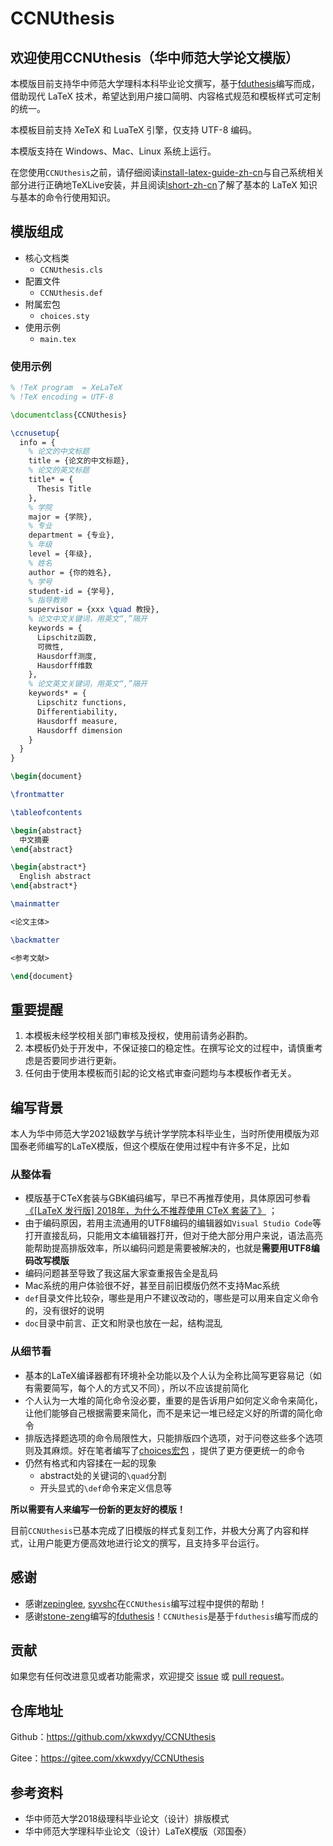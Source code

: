 # CCNUthesis

## 欢迎使用CCNUthesis（华中师范大学论文模版）
本模版目前支持华中师范大学理科本科毕业论文撰写，基于[fduthesis](https://github.com/stone-zeng/fduthesis)编写而成，借助现代 LaTeX 技术，希望达到用户接口简明、内容格式规范和模板样式可定制的统一。

本模板目前支持 XeTeX 和 LuaTeX 引擎，仅支持 UTF-8 编码。

本模版支持在 Windows、Mac、Linux 系统上运行。

在您使用`CCNUthesis`之前，请仔细阅读[install-latex-guide-zh-cn](https://gitee.com/OsbertWang/install-latex-guide-zh-cn/releases)与自己系统相关部分进行正确地TeXLive安装，并且阅读[lshort-zh-cn](https://ctan.org/pkg/lshort-zh-cn)了解了基本的 LaTeX 知识与基本的命令行使用知识。

## 模版组成

- 核心文档类
  - `CCNUthesis.cls`
- 配置文件
  - `CCNUthesis.def`
- 附属宏包
  - `choices.sty`
- 使用示例
  - `main.tex`

### 使用示例

```latex
% !TeX program  = XeLaTeX
% !TeX encoding = UTF-8

\documentclass{CCNUthesis}

\ccnusetup{
  info = {
    % 论文的中文标题
    title = {论文的中文标题},
    % 论文的英文标题
    title* = {
      Thesis Title
    }, 
    % 学院
    major = {学院},
    % 专业
    department = {专业},
    % 年级
    level = {年级},
    % 姓名
    author = {你的姓名},
    % 学号
    student-id = {学号},
    % 指导教师
    supervisor = {xxx \quad 教授},
    % 论文中文关键词，用英文“,”隔开
    keywords = {
      Lipschitz函数,
      可微性,
      Hausdorff测度,
      Hausdorff维数
    },
    % 论文英文关键词，用英文“,”隔开
    keywords* = {
      Lipschitz functions,
      Differentiability,
      Hausdorff measure,
      Hausdorff dimension
    } 
  }
}

\begin{document}

\frontmatter

\tableofcontents

\begin{abstract}
  中文摘要
\end{abstract}

\begin{abstract*}
  English abstract
\end{abstract*}

\mainmatter

<论文主体>

\backmatter

<参考文献>

\end{document}
```
## 重要提醒

1. 本模板未经学校相关部门审核及授权，使用前请务必斟酌。
2. 本模板仍处于开发中，不保证接口的稳定性。在撰写论文的过程中，请慎重考虑是否要同步进行更新。
3. 任何由于使⽤本模板⽽引起的论⽂格式审查问题均与本模板作者⽆关。

## 编写背景

本人为华中师范大学2021级数学与统计学学院本科毕业生，当时所使用模版为邓国泰老师编写的LaTeX模版，但这个模版在使用过程中有许多不足，比如

### 从整体看

- 模版基于CTeX套装与GBK编码编写，早已不再推荐使用，具体原因可参看[《[LaTeX 发行版] 2018年，为什么不推荐使用 CTeX 套装了》](https://zhuanlan.zhihu.com/p/45174503) ；
- 由于编码原因，若用主流通用的UTF8编码的编辑器如`Visual Studio Code`等打开直接乱码，只能用文本编辑器打开，但对于绝大部分用户来说，语法高亮能帮助提高排版效率，所以编码问题是需要被解决的，也就是**需要用UTF8编码改写模版**
- 编码问题甚至导致了我这届大家查重报告全是乱码
- Mac系统的用户体验很不好，甚至目前旧模版仍然不支持Mac系统
- `def`目录文件比较杂，哪些是用户不建议改动的，哪些是可以用来自定义命令的，没有很好的说明
- `doc`目录中前言、正文和附录也放在一起，结构混乱

### 从细节看

- 基本的LaTeX编译器都有环境补全功能以及个人认为全称比简写更容易记（如有需要简写，每个人的方式又不同），所以不应该提前简化
- 个人认为一大堆的简化命令没必要，重要的是告诉用户如何定义命令来简化，让他们能够自己根据需要来简化，而不是来记一堆已经定义好的所谓的简化命令
- 排版选择题选项的命令局限性大，只能排版四个选项，对于问卷这些多个选项则及其麻烦。好在笔者编写了[choices宏包](https://gitee.com/xkwxdyy/choices-l3) ，提供了更方便更统一的命令
- 仍然有格式和内容揉在一起的现象
  - abstract处的关键词的`\quad`分割
  - 开头显式的`\def`命令来定义信息等

**所以需要有人来编写一份新的更友好的模版！**

目前`CCNUthesis`已基本完成了旧模版的样式复刻工作，并极大分离了内容和样式，让用户能更方便高效地进行论文的撰写，且支持多平台运行。

## 感谢
- 感谢[zepinglee](https://github.com/zepinglee), [syvshc](https://github.com/syvshc)在`CCNUthesis`编写过程中提供的帮助！
- 感谢[stone-zeng](https://github.com/stone-zeng)编写的[fduthesis](https://github.com/stone-zeng/fduthesis)！`CCNUthesis`是基于`fduthesis`编写而成的

## 贡献

如果您有任何改进意见或者功能需求，欢迎提交 [issue](https://gitee.com/xkwxdyy/CCNUthesis/issues) 或 [pull request](https://gitee.com/xkwxdyy/CCNUthesis/pulls)。

## 仓库地址

Github：https://github.com/xkwxdyy/CCNUthesis

Gitee：https://gitee.com/xkwxdyy/CCNUthesis

## 参考资料

- 华中师范大学2018级理科毕业论文（设计）排版模式
- 华中师范大学理科毕业论文（设计）LaTeX模版（邓国泰）



